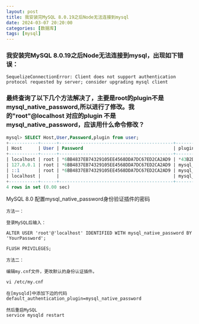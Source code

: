 ```yaml
---
layout: post
title: 我安装完MySQL 8.0.19之后Node无法连接到mysql
date: 2024-03-07 20:20:00
categories: [数据库]
tags: [mysql]
---
```


### 我安装完MySQL 8.0.19之后Node无法连接到mysql，出现如下错误：

```shell
SequelizeConnectionError: Client does not support authentication protocol requested by server; consider upgrading mysql client
```

### 最终查询了以下几个方法解决了，主要是root的plugin不是mysql_native_password,所以进行了修改。我的"root"@localhost 对应的plugin 不是mysql_native_password，应该用什么命令修改？

```sql
mysql> SELECT Host,User,Password,plugin from user;
+-----------+------+-------------------------------------------+-------------------------------------------+
| Host      | User | Password                                  | plugin                                    |
+-----------+------+-------------------------------------------+-------------------------------------------+
| localhost | root | *6BB4837EB74329105EE4568DDA7DC67ED2CA2AD9 | *43B2D714E0B8EA658E921ED9C7A52B5154C9693C |
| 127.0.0.1 | root | *6BB4837EB74329105EE4568DDA7DC67ED2CA2AD9 | mysql_native_password                     |
| ::1       | root | *6BB4837EB74329105EE4568DDA7DC67ED2CA2AD9 | mysql_native_password                     |
| localhost |      |                                           | mysql_native_password                     |
+-----------+------+-------------------------------------------+-------------------------------------------+
4 rows in set (0.00 sec)
```

 MySQL 8.0 配置mysql_native_password身份验证插件的密码

```shell
方法一：

登录MySQL后输入：

ALTER USER 'root'@'localhost' IDENTIFIED WITH mysql_native_password BY 'YourPassword';

FLUSH PRIVILEGES;

方法二：

编辑my.cnf文件，更改默认的身份认证插件。

vi /etc/my.cnf

在[mysqld]中添加下边的代码
default_authentication_plugin=mysql_native_password

然后重启MySQL
service mysqld restart
```
